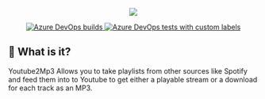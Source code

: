 <p align="center">
  <img src="https://i.imgur.com/pXV1vOQ.gif" />
</p>

<p align="center">
  <a href="https://dev.azure.com/draxcodes/Youtube2Mp3/_apis/build/status/DraxCodes.Youtube2Mp3?branchName=master">
    <img alt="Azure DevOps builds" src="https://img.shields.io/azure-devops/build/draxcodes/c1b7c87a-d2c7-4ba7-b3c3-14da320d6d20/4?style=for-the-badge">
  </a>
  <a href="https://dev.azure.com/draxcodes/Youtube2Mp3/_apis/build/status/DraxCodes.Youtube2Mp3?branchName=master">
    <img alt="Azure DevOps tests with custom labels" src="https://img.shields.io/azure-devops/tests/draxcodes/Youtube2Mp3/4?failed_label=Baduns&passed_label=Goodbois&skipped_label=Dropped&style=for-the-badge">
  </a>
</p>


##  :thinking: What is it?
Youtube2Mp3 Allows you to take playlists from other sources like Spotify and feed them into to Youtube to get either a playable stream or a download for each track as an MP3.
